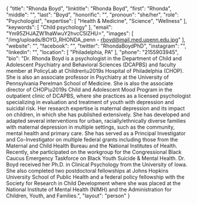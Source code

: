 {
  "title": "Rhonda Boyd",
  "linktitle": "Rhonda Boyd",
  "first": "Rhonda",
  "middle": "",
  "last": "Boyd",
  "honorific": "",
  "pronoun": "she/her",
  "role": "Psychologist",
  "expertise": [
    "Health & Medicine",
    "Science",
    "Wellness"
  ],
  "keywords": [
    "Child psychology"
  ],
  "email": "Ym95ZHJAZW1haWwuY2hvcC5lZHU=",
  "images": [
    "/img/uploads/BOYD_RHONDA_penn - rboyd@mail.med.upenn.edu.jpg"
  ],
  "website": "",
  "facebook": "",
  "twitter": "RhondaBoydPhD",
  "instagram": "",
  "linkedin": "",
  "location": [
    "Philadelphia, PA"
  ],
  "phone": "2155903945",
  "bio": "Dr. Rhonda Boyd is a psychologist in the Department of Child and Adolescent Psychiatry and Behavioral Sciences (DCAPBS) and faculty member at PolicyLab at Children\u2019s Hospital of Philadelphia (CHOP). She is also an associate professor in Psychiatry at the University of Pennsylvania Perelman School of Medicine. She is also the associate director of CHOP\u2019s Child and Adolescent Mood Program in the outpatient clinic of DCAPBS, where she practices as a licensed psychologist specializing in evaluation and treatment of youth with depression and suicidal risk. Her research expertise is maternal depression and its impact on children, in which she has published extensively. She has developed and adapted several interventions for urban, racially/ethnically diverse families with maternal depression in multiple settings, such as the community, mental health and primary care. She has served as a Principal Investigator and Co-Investigator on multiple federal grants including those from the Maternal and Child Health Bureau and the National Institutes of Health. Recently, she participated on the workgroup for the Congressional Black Caucus Emergency Taskforce on Black Youth Suicide & Mental Health. Dr.  Boyd received her Ph.D. in Clinical Psychology from the University of Iowa.  She also completed two postdoctoral fellowships at Johns Hopkins University School of Public Health and a federal policy fellowship with the Society for Research in Child Development where she was placed at the National Institute of Mental Health (NIMH) and the Administration for Children, Youth, and Families.",
  "layout": "person"
}
